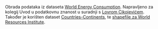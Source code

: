 Obrada podataka iz dataseta [World Energy Consumption](https://www.kaggle.com/datasets/pralabhpoudel/world-energy-consumption). Napravljeno za kolegij Uvod u podatkovnu znanost u suradnji s [Lovrom Cikojevićem](https://github.com/LovreCikojevic120).
Također je korišten dataset [Countries-Continents](https://github.com/dbouquin/IS_608/blob/master/NanosatDB_munging/Countries-Continents.csv), te [shapefile za World Resources Institute](https://github.com/wri/wri-bounds).
